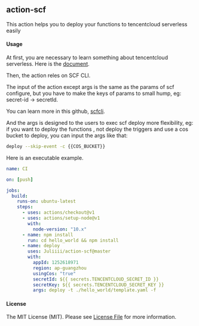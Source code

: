 ## action-scf

This action helps you to deploy your functions to tencentcloud serverless easily

#### Usage

At first, you are necessary to learn something about tencentcloud serverless.
Here is the [document](https://cloud.tencent.com/document/product/583/9199?language=en).

Then, the action reles on SCF CLI.

The input of the action except args is the same as the params of scf configure, but you have to make the keys of params to small hump, eg: secret-id -> secretId.

You can learn more in this github, [scfcli](https://github.com/tencentyun/scfcli).

And the args is designed to the users to exec scf deploy more flexibility, eg:
if you want to deploy the functions , not deploy the triggers and use a cos bucket to deploy, you can input the args like that:

```bash
deploy --skip-event -c {{COS_BUCKET}}
```

Here is an executable example.

```yml
name: CI

on: [push]

jobs:
  build:
    runs-on: ubuntu-latest
    steps:
      - uses: actions/checkout@v1
      - uses: actions/setup-node@v1
        with:
          node-version: "10.x"
      - name: npm install
        run: cd hello_world && npm install
      - name: deploy
        uses: Juliiii/action-scf@master
        with:
          appId: 1252618971
          region: ap-guangzhou
          usingCos: "true"
          secretId: ${{ secrets.TENCENTCLOUD_SECRET_ID }}
          secretKey: ${{ secrets.TENCENTCLOUD_SECRET_KEY }}
          args: deploy -t ./hello_world/template.yaml -f
```

#### License
The MIT License (MIT). Please see [License File](LICENSE) for more information.

[ico-release]: https://img.shields.io/github/tag/MilesChou/composer-action.svg
[ico-license]: https://img.shields.io/badge/license-MIT-brightgreen.svg
[link-github-release]: https://github.com/Juliiii/action-scf/releases

